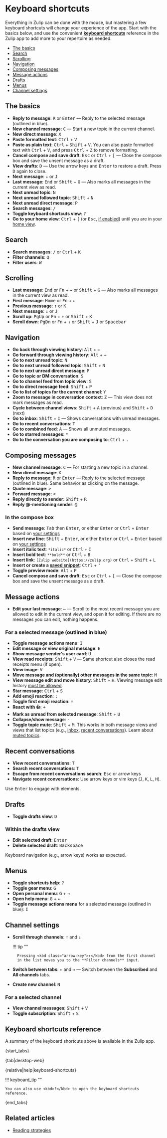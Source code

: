 # Keyboard shortcuts

Everything in Zulip can be done with the mouse, but mastering a few keyboard
shortcuts will change your experience of the app. Start with the basics below,
and use the convenient [**keyboard shortcuts**](#keyboard-shortcuts-reference)
reference in the Zulip app to add more to your repertoire as needed.

* [The basics](#the-basics)
* [Search](#search)
* [Scrolling](#scrolling)
* [Navigation](#navigation)
* [Composing messages](#composing-messages)
* [Message actions](#message-actions)
* [Drafts](#drafts)
* [Menus](#menus)
* [Channel settings](#channel-settings)

## The basics

* **Reply to message**: <kbd>R</kbd> or <kbd>Enter</kbd> — Reply to the
  selected message (outlined in blue).
* **New channel message**: <kbd>C</kbd> — Start a new topic in the current
  channel.
* **New direct message**: <kbd>X</kbd>
* **Paste formatted text**: <kbd>Ctrl</kbd> + <kbd>V</kbd>
* **Paste as plain text**: <kbd data-mac-following-key="⌥">Ctrl</kbd> +
  <kbd>Shift</kbd> + <kbd>V</kbd>. You can also paste formatted text with
  <kbd>Ctrl</kbd> + <kbd>V</kbd>, and press <kbd>Ctrl</kbd> + <kbd>Z</kbd> to
  remove formatting.
* **Cancel compose and save draft**: <kbd>Esc</kbd> or
  <kbd data-mac-key="Ctrl">Ctrl</kbd> + <kbd>[</kbd> — Close the compose box
  and save the unsent message as a draft.
* **View drafts**: <kbd>D</kbd> — Use the arrow keys and <kbd>Enter</kbd>
  to restore a draft. Press <kbd>D</kbd> again to close.
* **Next message**: <kbd class="arrow-key">↓</kbd> or <kbd>J</kbd>
* **Last message**: <kbd>End</kbd> or <kbd>Shift</kbd> + <kbd>G</kbd> —
  Also marks all messages in the current view as read.
* **Next unread topic**: <kbd>N</kbd>
* **Next unread followed topic**: <kbd>Shift</kbd> + <kbd>N</kbd>
* **Next unread direct message**: <kbd>P</kbd>
* **Search messages**: <kbd>/</kbd>
* **Toggle keyboard shortcuts view**: <kbd>?</kbd>
* **Go to your home view**: <kbd data-mac-key="Ctrl">Ctrl</kbd> + <kbd>[</kbd>
  (or <kbd>Esc</kbd>, [if enabled][disable-escape])
  until you are in your [home view](/help/configure-home-view).

[disable-escape]: /help/configure-home-view#configure-whether-esc-navigates-to-the-home-view
## Search

* **Search messages**: <kbd>/</kbd> or <kbd>Ctrl</kbd> + <kbd>K</kbd>
* **Filter channels**: <kbd>Q</kbd>
* **Filter users**: <kbd>W</kbd>

## Scrolling

* **Last message**: <kbd>End</kbd> or <kbd>Fn</kbd> + <kbd class="arrow-key">→</kbd>
  or <kbd>Shift</kbd> + <kbd>G</kbd> — Also marks all messages in the current view
  as read.
* **First message**: <kbd>Home</kbd> or <kbd>Fn</kbd> + <kbd class="arrow-key">←</kbd>
* **Previous message**: <kbd class="arrow-key">↑</kbd> or <kbd>K</kbd>
* **Next message**: <kbd class="arrow-key">↓</kbd> or <kbd>J</kbd>
* **Scroll up**: <kbd>PgUp</kbd> or <kbd>Fn</kbd> + <kbd class="arrow-key">↑</kbd>
  or <kbd>Shift</kbd> + <kbd>K</kbd>
* **Scroll down**: <kbd>PgDn</kbd> or <kbd>Fn</kbd> + <kbd class="arrow-key">↓</kbd>
  or <kbd>Shift</kbd> + <kbd>J</kbd> or <kbd>Spacebar</kbd>

## Navigation

* **Go back through viewing history**: <kbd data-mac-key="⌘">Alt</kbd> +
  <kbd class="arrow-key">←</kbd>
* **Go forward through viewing history**: <kbd data-mac-key="⌘">Alt</kbd> +
  <kbd class="arrow-key">→</kbd>
* **Go to next unread topic**: <kbd>N</kbd>
* **Go to next unread followed topic**: <kbd>Shift</kbd> + <kbd>N</kbd>
* **Go to next unread direct message**: <kbd>P</kbd>
* **Go to topic or DM conversation**: <kbd>S</kbd>
* **Go to channel feed from topic view**: <kbd>S</kbd>
* **Go to direct message feed**: <kbd>Shift</kbd> + <kbd>P</kbd>
* **Go to list of topics for the current channel**: <kbd>Y</kbd>
* **Zoom to message in conversation context**: <kbd>Z</kbd> — This view does not mark messages as read.
* **Cycle between channel views**: <kbd>Shift</kbd> + <kbd>A</kbd>
  (previous) and <kbd>Shift</kbd> + <kbd>D</kbd> (next)
* **Go to inbox**: <kbd>Shift</kbd> + <kbd>I</kbd> — Shows conversations with unread messages.
* **Go to recent conversations**: <kbd>T</kbd>
* **Go to combined feed**: <kbd>A</kbd> — Shows all unmuted messages.
* **Go to starred messages**: <kbd>*</kbd>
* **Go to the conversation you are composing to**: <kbd>Ctrl</kbd> + <kbd>.</kbd>

## Composing messages

* **New channel message**: <kbd>C</kbd> — For starting a new topic in a
  channel.
* **New direct message**: <kbd>X</kbd>
* **Reply to message**: <kbd>R</kbd> or <kbd>Enter</kbd> — Reply to the
  selected message (outlined in blue). Same behavior as clicking on the
  message.
* **Quote message**: <kbd>&gt;</kbd>
* **Forward message**: <kbd>&lt;</kbd>
* **Reply directly to sender**: <kbd>Shift</kbd> + <kbd>R</kbd>
* **Reply @-mentioning sender**: <kbd>@</kbd>


[toggle-enter-to-send]: /help/configure-send-message-keys

### In the compose box

* **Send message**: <kbd>Tab</kbd> then <kbd>Enter</kbd>, or either
  <kbd>Enter</kbd> or <kbd>Ctrl</kbd> + <kbd>Enter</kbd> based on
  [your settings][toggle-enter-to-send]
* **Insert new line**: <kbd>Shift</kbd> + <kbd>Enter</kbd>, or either
  <kbd>Enter</kbd> or <kbd>Ctrl</kbd> + <kbd>Enter</kbd> based on
  [your settings][toggle-enter-to-send]
* **Insert italic text**: `*italic*` or <kbd>Ctrl</kbd> + <kbd>I</kbd>
* **Insert bold text**: `**bold**` or <kbd>Ctrl</kbd> + <kbd>B</kbd>
* **Insert link**: `[Zulip website](https://zulip.org)` or <kbd>Ctrl</kbd> +
  <kbd>Shift</kbd> + <kbd>L</kbd>
* **Insert or create a [saved snippet](/help/saved-snippets)**:
  <kbd>Ctrl</kbd> + <kbd>'</kbd>
* **Toggle preview mode**: <kbd>Alt</kbd> + <kbd>P</kbd>
* **Cancel compose and save draft**: <kbd>Esc</kbd> or
  <kbd data-mac-key="Ctrl">Ctrl</kbd> + <kbd>[</kbd> — Close the compose box
  and save the unsent message as a draft.

## Message actions

* **Edit your last message**: <kbd class="arrow-key">←</kbd> — Scroll to the
  most recent message you are allowed to edit in the current view, and open it
  for editing. If there are no messages you can edit, nothing happens.

### For a selected message (outlined in blue)

* **Toggle message actions menu**: <kbd>I</kbd>
* **Edit message or view original message**: <kbd>E</kbd>
* **Show message sender's user card**: <kbd>U</kbd>
* **View read receipts**: <kbd>Shift</kbd> + <kbd>V</kbd> — Same shortcut
  also closes the read receipts menu (if open).
* **View image**: <kbd>V</kbd>
* **Move message and (optionally) other messages in the same topic**: <kbd>M</kbd>
* **View message edit and move history**: <kbd>Shift</kbd> +
  <kbd>H</kbd>. Viewing message edit history [must be
  allowed](/help/restrict-message-edit-history-access).
* **Star message**: <kbd>Ctrl</kbd> + <kbd>S</kbd>
* **Add emoji reaction**: <kbd>:</kbd>
* **Toggle first emoji reaction**: <kbd>=</kbd>
* **React with 👍**: <kbd>+</kbd>
* **Mark as unread from selected message**: <kbd>Shift</kbd> + <kbd>U</kbd>
* **Collapse/show message**: <kbd>-</kbd>
* **Toggle topic mute**: <kbd>Shift</kbd> + <kbd>M</kbd>. This works in both
  message views and views that list topics (e.g., [inbox](/help/inbox), [recent
  conversations](/help/recent-conversations)). Learn about [muted
  topics](/help/mute-a-topic).

## Recent conversations

* **View recent conversations**: <kbd>T</kbd>
* **Search recent conversations**: <kbd>T</kbd>
* **Escape from recent conversations search**: <kbd>Esc</kbd> or arrow keys
* **Navigate recent conversations**: Use arrow keys or vim keys
  (<kbd>J</kbd>, <kbd>K</kbd>, <kbd>L</kbd>, <kbd>H</kbd>).

Use <kbd>Enter</kbd> to engage with elements.

## Drafts

* **Toggle drafts view**: <kbd>D</kbd>

### Within the drafts view

* **Edit selected draft**: <kbd>Enter</kbd>
* **Delete selected draft**: <kbd>Backspace</kbd>

Keyboard navigation (e.g., arrow keys) works as expected.

## Menus

* **Toggle shortcuts help**: <kbd>?</kbd>
* **Toggle gear menu**: <kbd>G</kbd>
* **Open personal menu**: <kbd>G</kbd> + <kbd class="arrow-key">→</kbd>
* **Open help menu**: <kbd>G</kbd> + <kbd class="arrow-key">←</kbd>
* **Toggle message actions menu** for a selected message (outlined in blue):
  <kbd>I</kbd>

## Channel settings

* **Scroll through channels**: <kbd class="arrow-key">↑</kbd> and
  <kbd class="arrow-key">↓</kbd>

    !!! tip ""

        Pressing <kbd class="arrow-key">↑</kbd> from the first channel
        in the list moves you to the **Filter channels** input.
* **Switch between tabs**: <kbd class="arrow-key">←</kbd> and
  <kbd class="arrow-key">→</kbd> — Switch between the **Subscribed**
  and **All channels** tabs.
* **Create new channel**: <kbd>N</kbd>

### For a selected channel

* **View channel messages**: <kbd>Shift</kbd> + <kbd>V</kbd>
* **Toggle subscription**: <kbd>Shift</kbd> + <kbd>S</kbd>


## Keyboard shortcuts reference

A summary of the keyboard shortcuts above is available in the Zulip app.

{start_tabs}

{tab|desktop-web}

{relative|help|keyboard-shortcuts}

!!! keyboard_tip ""

    You can also use <kbd>?</kbd> to open the keyboard shortcuts reference.

{end_tabs}

## Related articles

* [Reading strategies](/help/reading-strategies)
